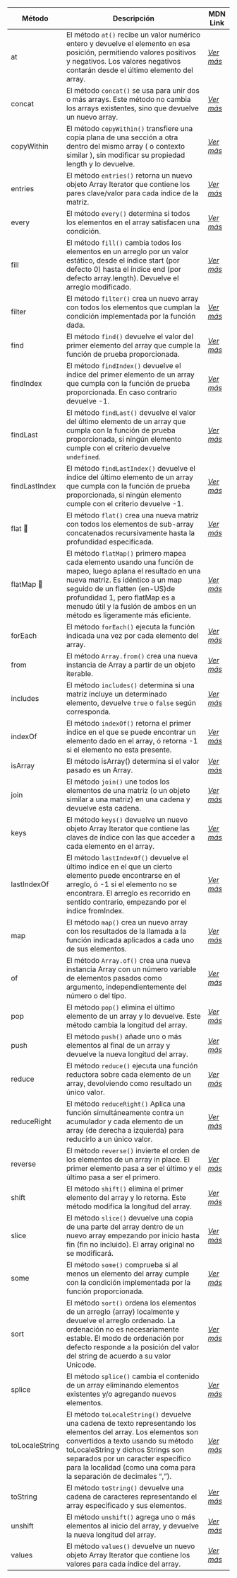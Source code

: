 
| Método         | Descripción                                                                                                                                                                                                                                                                                             | MDN Link                                                                                                          |
| -------------- | ------------------------------------------------------------------------------------------------------------------------------------------------------------------------------------------------------------------------------------------------------------------------------------------------------- | ----------------------------------------------------------------------------------------------------------------- |
| at             | El método `at()` recibe un valor numérico entero y devuelve el elemento en esa posición, permitiendo valores positivos y negativos. Los valores negativos contarán desde el último elemento del array.                                                                                                  | _[Ver más](https://developer.mozilla.org/es/docs/Web/JavaScript/Reference/Global_Objects/Array/at )_              |
| concat         | El método `concat()` se usa para unir dos o más arrays. Este método no cambia los arrays existentes, sino que devuelve un nuevo array.                                                                                                                                                                  | _[Ver más](https://developer.mozilla.org/es/docs/Web/JavaScript/Reference/Global_Objects/Array/concat)_           |
| copyWithin     | El método `copyWithin()` transfiere una copia plana de una sección a otra dentro del mismo array ( o contexto similar ), sin modificar su propiedad length y lo devuelve.                                                                                                                               | _[Ver más](https://developer.mozilla.org/es/docs/Web/JavaScript/Reference/Global_Objects/Array/copyWithin )_      |
| entries        | El método `entries()` retorna un nuevo objeto Array Iterator que contiene los pares clave/valor para cada índice de la matriz.                                                                                                                                                                          | _[Ver más](https://developer.mozilla.org/es/docs/Web/JavaScript/Reference/Global_Objects/Array/entries )_         |
| every          | El método `every()` determina si todos los elementos en el array satisfacen una condición.                                                                                                                                                                                                              | _[Ver más](https://developer.mozilla.org/es/docs/Web/JavaScript/Reference/Global_Objects/Array/every )_           |
| fill           | El método `fill()` cambia todos los elementos en un arreglo por un valor estático, desde el índice start (por defecto 0) hasta el índice end (por defecto array.length). Devuelve el arreglo modificado.                                                                                                | _[Ver más](https://developer.mozilla.org/es/docs/Web/JavaScript/Reference/Global_Objects/Array/fill )_            |
| filter         | El método `filter()` crea un nuevo array con todos los elementos que cumplan la condición implementada por la función dada.                                                                                                                                                                             | _[Ver más](https://developer.mozilla.org/es/docs/Web/JavaScript/Reference/Global_Objects/Array/at )_              |
| find           | El método `find()` devuelve el valor del primer elemento del array que cumple la función de prueba proporcionada.                                                                                                                                                                                       | _[Ver más](https://developer.mozilla.org/es/docs/Web/JavaScript/Reference/Global_Objects/Array/find )_            |
| findIndex      | El método `findIndex()` devuelve el índice del primer elemento de un array que cumpla con la función de prueba proporcionada. En caso contrario devuelve -1.                                                                                                                                            | _[Ver más](https://developer.mozilla.org/es/docs/Web/JavaScript/Reference/Global_Objects/Array/findIndex )_       |
| findLast       | El método `findLast()` devuelve el valor del último elemento de un array que cumpla con la función de prueba proporcionada, si ningún elemento cumple con el criterio devuelve `undefined`.                                                                                                             | _[Ver más](https://developer.mozilla.org/en-US/docs/Web/JavaScript/Reference/Global_Objects/Array/findLast)_      |
| findLastIndex  | El método `findLastIndex()` devuelve el índice del último elemento de un array que cumpla con la función de prueba proporcionada, si ningún elemento cumple con el criterio devuelve -1.                                                                                                                | _[Ver más](https://developer.mozilla.org/en-US/docs/Web/JavaScript/Reference/Global_Objects/Array/findLastIndex)_ |
| flat     🧪     | El método `flat()` crea una nueva matriz con todos los elementos de sub-array concatenados recursivamente hasta la profundidad especificada.                                                                                                                                                            | _[Ver más](https://developer.mozilla.org/es/docs/Web/JavaScript/Reference/Global_Objects/Array/flat)_             |
| flatMap    🧪   | El método `flatMap()` primero mapea cada elemento usando una función de mapeo, luego aplana el resultado en una nueva matriz. Es idéntico a un map seguido de un flatten (en-US)de profundidad 1, pero flatMap es a menudo útil y la fusión de ambos en un método es ligeramente más eficiente.         | _[Ver más](https://developer.mozilla.org/es/docs/Web/JavaScript/Reference/Global_Objects/Array/flatMap )_         |
| forEach        | El método `forEach()` ejecuta la función indicada una vez por cada elemento del array.                                                                                                                                                                                                                  | _[Ver más](https://developer.mozilla.org/es/docs/Web/JavaScript/Reference/Global_Objects/Array/forEach )_         |
| from           | El método `Array.from()` crea una nueva instancia de Array a partir de un objeto iterable.                                                                                                                                                                                                              | _[Ver más](https://developer.mozilla.org/es/docs/Web/JavaScript/Reference/Global_Objects/Array/from)_             |
| includes       | El método `includes()` determina si una matriz incluye un determinado elemento, devuelve `true` o `false` según corresponda.                                                                                                                                                                            | _[Ver más](https://developer.mozilla.org/es/docs/Web/JavaScript/Reference/Global_Objects/Array/includes )_        |
| indexOf        | El método `indexOf()` retorna el primer índice en el que se puede encontrar un elemento dado en el array, ó retorna -1 si el elemento no esta presente.                                                                                                                                                 | _[Ver más](https://developer.mozilla.org/es/docs/Web/JavaScript/Reference/Global_Objects/Array/indexOf )_         |
| isArray        | El método isArray() determina si el valor pasado es un Array.                                                                                                                                                                                                                                           | _[Ver más](https://developer.mozilla.org/es/docs/Web/JavaScript/Reference/Global_Objects/Array/isArray )_         |
| join           | El método `join()` une todos los elementos de una matriz (o un objeto similar a una matriz) en una cadena y devuelve esta cadena.                                                                                                                                                                       | _[Ver más](https://developer.mozilla.org/es/docs/Web/JavaScript/Reference/Global_Objects/Array/join )_            |
| keys           | El método `keys()` devuelve un nuevo objeto Array Iterator que contiene las claves de índice con las que acceder a cada elemento en el array.                                                                                                                                                           | _[Ver más](https://developer.mozilla.org/es/docs/Web/JavaScript/Reference/Global_Objects/Array/keys )_            |
| lastIndexOf    | El método `lastIndexOf()` devuelve el último índice en el que un cierto elemento puede encontrarse en el arreglo, ó -1 si el elemento no se encontrara. El arreglo es recorrido en sentido contrario, empezando por el índice fromIndex.                                                                | _[Ver más](https://developer.mozilla.org/es/docs/Web/JavaScript/Reference/Global_Objects/Array/lastIndexOf )_     |
| map            | El método `map()` crea un nuevo array con los resultados de la llamada a la función indicada aplicados a cada uno de sus elementos.                                                                                                                                                                     | _[Ver más](https://developer.mozilla.org/es/docs/Web/JavaScript/Reference/Global_Objects/Array/map )_             |
| of             | El método `Array.of()` crea una nueva instancia Array con un número variable de elementos pasados como argumento, independientemente del número o del tipo.                                                                                                                                             | _[Ver más](https://developer.mozilla.org/es/docs/Web/JavaScript/Reference/Global_Objects/Array/of )_              |
| pop            | El método `pop()` elimina el último elemento de un array y lo devuelve. Este método cambia la longitud del array.                                                                                                                                                                                       | _[Ver más](https://developer.mozilla.org/es/docs/Web/JavaScript/Reference/Global_Objects/Array/pop )_             |
| push           | El método `push()` añade uno o más elementos al final de un array y devuelve la nueva longitud del array.                                                                                                                                                                                               | _[Ver más](https://developer.mozilla.org/es/docs/Web/JavaScript/Reference/Global_Objects/Array/push )_            |
| reduce         | El método `reduce()` ejecuta una función reductora sobre cada elemento de un array, devolviendo como resultado un único valor.                                                                                                                                                                          | _[Ver más](https://developer.mozilla.org/es/docs/Web/JavaScript/Reference/Global_Objects/Array/reduce )_          |
| reduceRight    | El método `reduceRight()` Aplica una función simultáneamente contra un acumulador y cada elemento de un array (de derecha a izquierda) para reducirlo a un único valor.                                                                                                                                 | _[Ver más](https://developer.mozilla.org/es/docs/Web/JavaScript/Reference/Global_Objects/Array/reduceRight )_     |
| reverse        | El método `reverse()` invierte el orden de los elementos de un array in place. El primer elemento pasa a ser el último y el último pasa a ser el primero.                                                                                                                                               | _[Ver más](https://developer.mozilla.org/es/docs/Web/JavaScript/Reference/Global_Objects/Array/reverse )_         |
| shift          | El método `shift()` elimina el primer elemento del array y lo retorna. Este método modifica la longitud del array.                                                                                                                                                                                      | _[Ver más](https://developer.mozilla.org/es/docs/Web/JavaScript/Reference/Global_Objects/Array/shift )_           |
| slice          | El método `slice()` devuelve una copia de una parte del array dentro de un nuevo array empezando por inicio hasta fin (fin no incluido). El array original no se modificará.                                                                                                                            | _[Ver más](https://developer.mozilla.org/es/docs/Web/JavaScript/Reference/Global_Objects/Array/slice )_           |
| some           | El método `some()` comprueba si al menos un elemento del array cumple con la condición implementada por la función proporcionada.                                                                                                                                                                       | _[Ver más](https://developer.mozilla.org/es/docs/Web/JavaScript/Reference/Global_Objects/Array/some )_            |
| sort           | El método `sort()` ordena los elementos de un arreglo (array) localmente y devuelve el arreglo ordenado. La ordenación no es necesariamente estable. El modo de ordenación por defecto responde a la posición del valor del string de acuerdo a su valor Unicode.                                       | _[Ver más](https://developer.mozilla.org/es/docs/Web/JavaScript/Reference/Global_Objects/Array/sort )_            |
| splice         | El método `splice()` cambia el contenido de un array eliminando elementos existentes y/o agregando nuevos elementos.                                                                                                                                                                                    | _[Ver más](https://developer.mozilla.org/es/docs/Web/JavaScript/Reference/Global_Objects/Array/splice )_          |
| toLocaleString | El método `toLocaleString()` devuelve una cadena de texto representando los elementos del array. Los elementos son convertidos a texto usando su método toLocaleString y dichos Strings son separados por un caracter específico para la localidad (como una coma para la separación de decimales “,”). | _[Ver más](https://developer.mozilla.org/es/docs/Web/JavaScript/Reference/Global_Objects/Array/toLocaleString )_  |
| toString       | El método `toString()` devuelve una cadena de caracteres representando el array especificado y sus elementos.                                                                                                                                                                                           | _[Ver más](https://developer.mozilla.org/es/docs/Web/JavaScript/Reference/Global_Objects/Array/toString )_        |
| unshift        | El método `unshift()` agrega uno o más elementos al inicio del array, y devuelve la nueva longitud del array.                                                                                                                                                                                           | _[Ver más](https://developer.mozilla.org/es/docs/Web/JavaScript/Reference/Global_Objects/Array/unshift )_         |
| values         | El método `values()` devuelve un nuevo objeto Array Iterator que contiene los valores para cada índice del array.                                                                                                                                                                                       | _[Ver más](https://developer.mozilla.org/es/docs/Web/JavaScript/Reference/Global_Objects/Array/values )_          |
